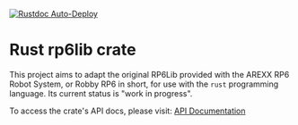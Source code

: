 [![Rustdoc Auto-Deploy](https://github.com/Pr0gm4n/rust-rp6lib/actions/workflows/rustdoc.yaml/badge.svg)](https://pr0gm4n.github.io/rust-rp6lib/rp6/)

# Rust rp6lib crate

This project aims to adapt the original RP6Lib provided with the AREXX RP6 Robot System, or Robby RP6 in short, for use with the `rust` programming language. Its current status is "work in progress".

To access the crate's API docs, please visit: [API Documentation](https://pr0gm4n.github.io/rust-rp6lib/rp6/)
